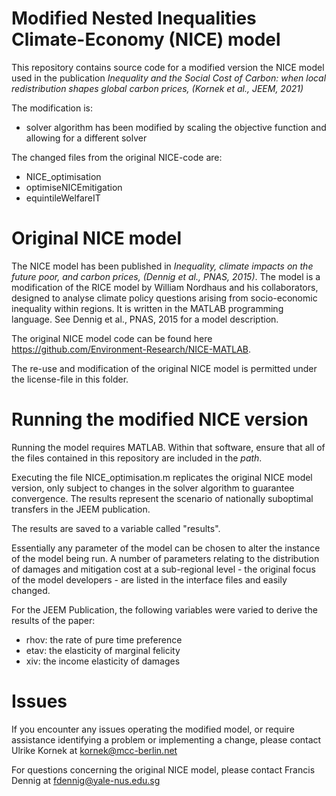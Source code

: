  # Modified Nested Inequalities Climate-Economy (NICE) model

This repository contains source code for a modified version the NICE model used in the publication *Inequality and the Social Cost of Carbon: when local redistribution shapes global carbon prices, (Kornek et al., JEEM, 2021)*

The modification is:

- solver algorithm has been modified by scaling the objective function and allowing for a different solver

The changed files from the original NICE-code are:

- NICE_optimisation
- optimiseNICEmitigation
- equintileWelfareIT

# Original NICE model

The NICE model has been published in *Inequality, climate impacts on the future poor, and carbon prices, (Dennig et al., PNAS, 2015)*. The model is a modification of the RICE model by William Nordhaus and his collaborators, designed to analyse climate policy questions arising from socio-economic inequality within regions. It is written in the MATLAB programming language. See Dennig et al., PNAS, 2015 for a model description.

The original NICE model code can be found here https://github.com/Environment-Research/NICE-MATLAB. 

The re-use and modification of the original NICE model is permitted under the license-file in this folder.

# Running the modified NICE version

Running the model requires MATLAB. Within that software, ensure that all of the files contained in this repository are included in the *path*. 

Executing the file NICE_optimisation.m replicates the original NICE model version, only subject to changes in the solver algorithm to guarantee convergence. The results represent the scenario of nationally suboptimal transfers in the JEEM publication.


The results are saved to a variable called "results". 

Essentially any parameter of the model can be chosen to alter the instance of the model being run. A number of parameters relating to the distribution of damages and mitigation cost at a sub-regional level - the original focus of the model developers - are listed in the interface files and easily changed. 

For the JEEM Publication, the following variables were varied to derive the results of the paper:
- rhov: the rate of pure time preference
- etav: the elasticity of marginal felicity
- xiv: the income elasticity of damages

# Issues 

If you encounter any issues operating the modified model, or require assistance identifying a problem or implementing a change, please contact Ulrike Kornek at kornek@mcc-berlin.net

For questions concerning the original NICE model, please contact Francis Dennig at fdennig@yale-nus.edu.sg


